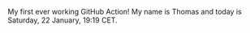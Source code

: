 My first ever working GitHub Action!
My name is Thomas and today is Saturday, 22 January, 19:19 CET. 
